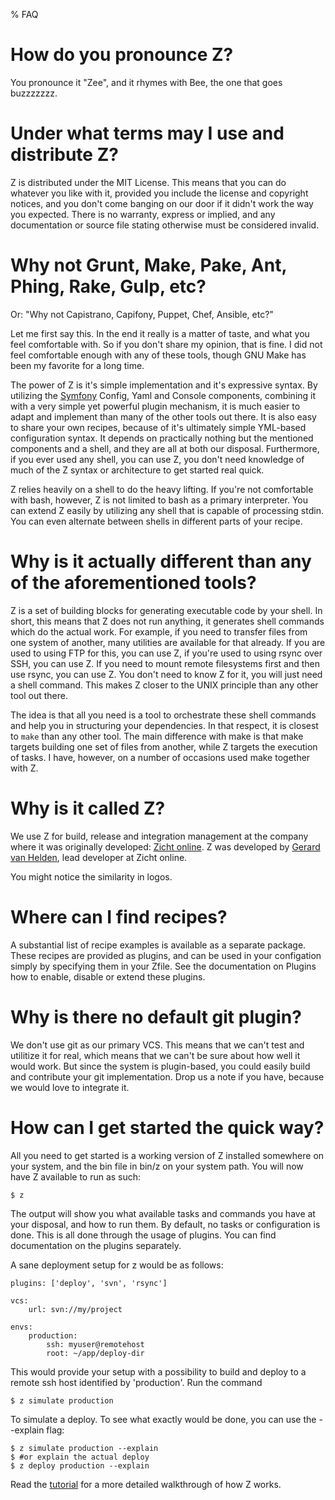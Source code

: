 % FAQ

# How do you pronounce Z? #
You pronounce it "Zee", and it rhymes with Bee, the one that goes buzzzzzzz.

# Under what terms may I use and distribute Z? #
Z is distributed under the MIT License. This means that you can do whatever you like with it, provided you include
the license and copyright notices, and you don't come banging on our door if it didn't work the way you expected. There
is no warranty, express or implied, and any documentation or source file stating otherwise must be considered invalid.

# Why not Grunt, Make, Pake, Ant, Phing, Rake, Gulp, etc? #

Or: "Why not Capistrano, Capifony, Puppet, Chef, Ansible, etc?"

Let me first say this. In the end it really is a matter of taste, and what you feel comfortable with. So if
you don't share my opinion, that is fine. I did not feel comfortable enough with any of these tools, though GNU Make
has been my favorite for a long time.

The power of Z is it's simple implementation and it's expressive syntax. By utilizing the [Symfony](http://symfony.com/)
Config, Yaml and Console components, combining it with a very simple yet powerful plugin mechanism, it is much
easier to adapt and implement than many of the other tools out there. It is also easy to share your own recipes,
because of it's ultimately simple YML-based configuration syntax. It depends on practically nothing but the mentioned
components and a shell, and they are all at both our disposal. Furthermore, if you ever used any shell, you can use Z,
you don't need knowledge of much of the Z syntax or architecture to get started real quick.

Z relies heavily on a shell to do the heavy lifting. If you're not comfortable with bash, however, Z is not limited to
bash as a primary interpreter. You can extend Z easily by utilizing any shell that is capable of processing stdin. You
can even alternate between shells in different parts of your recipe.

# Why is it actually different than any of the aforementioned tools? #
Z is a set of building blocks for generating executable code by your shell. In short, this means that Z does not
run anything, it generates shell commands which do the actual work. For example, if you need to transfer
files from one system of another, many utilities are available for that already. If you are used to using FTP for this,
you can use Z, if you're used to using rsync over SSH, you can use Z. If you need to mount remote filesystems first and
then use rsync, you can use Z. You don't need to know Z for it, you will just need a shell command. This makes Z closer
to the UNIX principle than any other tool out there.

The idea is that all you need is a tool to orchestrate these shell commands and help you in structuring your 
dependencies. In that respect, it is closest to `make` than any other tool. The main difference with make is that
make targets building one set of files from another, while Z targets the execution of tasks. I have, however, on a
number of occasions used make together with Z.

# Why is it called Z? #
We use Z for build, release and integration management at the company where it was originally developed:
[Zicht online](http://zicht.nl). Z was developed by [Gerard van Helden](http://melp.nl), lead developer at Zicht online.

You might notice the similarity in logos.

# Where can I find recipes? #
A substantial list of recipe examples is available as a separate package. These recipes are provided as plugins, and can
be used in your configation simply by specifying them in your Zfile. See the documentation on Plugins how to enable,
disable or extend these plugins.

# Why is there no default git plugin? #
We don't use git as our primary VCS. This means that we can't test and utilitize it for real, which means that we
can't be sure about how well it would work. But since the system is plugin-based, you could easily build and contribute
your git implementation. Drop us a note if you have, because we would love to integrate it.

# How can I get started the quick way? #
All you need to get started is a working version of Z installed somewhere on your system, and the bin file in bin/z
on your system path. You will now have Z available to run as such:

```shell
$ z
```

The output will show you what available tasks and commands you have at your disposal, and how to run them. By default,
no tasks or configuration is done. This is all done through the usage of plugins. You can find documentation on the
plugins separately.

A sane deployment setup for z would be as follows:

```
plugins: ['deploy', 'svn', 'rsync']

vcs:
    url: svn://my/project

envs:
    production:
        ssh: myuser@remotehost
        root: ~/app/deploy-dir
```

This would provide your setup with a possibility to build and deploy to a remote ssh host identified by 'production'.
Run the command

```shell
$ z simulate production
```

To simulate a deploy. To see what exactly would be done, you can use the --explain flag:

```shell
$ z simulate production --explain
$ #or explain the actual deploy
$ z deploy production --explain
```

Read the [tutorial](tutorial.html) for a more detailed walkthrough of how Z works.
